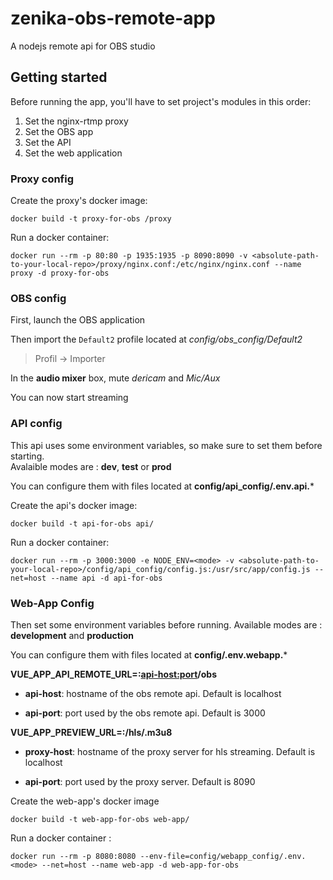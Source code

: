 # zenika-obs-remote-app
A nodejs remote api for OBS studio

## Getting started

Before running the app, you'll have to set project's modules in this order:
1. Set the nginx-rtmp proxy
2. Set the OBS app
3. Set the API
4. Set the web application 


### Proxy config 

Create the proxy's docker image:  
```
docker build -t proxy-for-obs /proxy
```

Run a docker container:  
```
docker run --rm -p 80:80 -p 1935:1935 -p 8090:8090 -v <absolute-path-to-your-local-repo>/proxy/nginx.conf:/etc/nginx/nginx.conf --name proxy -d proxy-for-obs
``` 


### OBS config

First, launch the OBS application

Then import the `Default2` profile located at *config/obs_config/Default2*
> Profil -> Importer

In the **audio mixer** box, mute *dericam* and *Mic/Aux*  

You can now start streaming


### API config

This api uses some environment variables, so make sure to set them before starting.  
Avalaible modes are : **dev**, **test** or **prod**

You can configure them with files located at **config/api_config/.env.api.***

Create the api's docker image:
```
docker build -t api-for-obs api/
```

Run a docker container:
```
docker run --rm -p 3000:3000 -e NODE_ENV=<mode> -v <absolute-path-to-your-local-repo>/config/api_config/config.js:/usr/src/app/config.js --net=host --name api -d api-for-obs
```


### Web-App Config

Then set some environment variables before running.
Available modes are : **development** and **production**

You can configure them with files located at **config/.env.webapp.***

**VUE_APP_API_REMOTE_URL=<api-host>:<api-host:port>/obs**
* **api-host**: hostname of the obs remote api. Default is localhost

* **api-port**: port used by the obs remote api. Default is 3000

**VUE_APP_PREVIEW_URL=<proxy-host>:<proxy-port>/hls/<video-stream-name>.m3u8**
* **proxy-host**: hostname of the proxy server for hls streaming. Default is localhost

* **api-port**: port used by the proxy server. Default is 8090   


Create the web-app's docker image
```
docker build -t web-app-for-obs web-app/
```

Run a docker container :
```
docker run --rm -p 8080:8080 --env-file=config/webapp_config/.env.<mode> --net=host --name web-app -d web-app-for-obs
```
